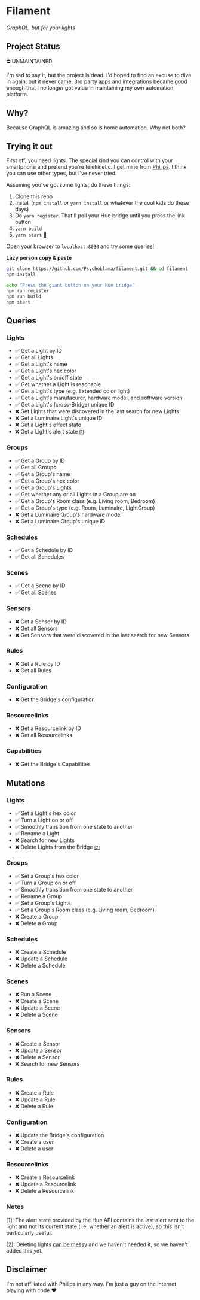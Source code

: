 # Filament
*GraphQL, but for your lights*

## Project Status
:no_entry: UNMAINTAINED

I'm sad to say it, but the project is dead. I'd hoped to find an excuse to dive in again, but it never came. 3rd party apps and integrations became good enough that I no longer got value in maintaining my own automation platform.

## Why?
Because GraphQL is amazing and so is home automation. Why not both?

## Trying it out
First off, you need lights. The special kind you can control with your smartphone and pretend you're telekinetic. I get mine from [Philips](http://www2.meethue.com/en-us/products/?category=131159). I think you can use other types, but I've never tried.

Assuming you've got some lights, do these things:

1. Clone this repo
2. Install (`npm install` or `yarn install` or whatever the cool kids do these days)
3. Do `yarn register`. That'll poll your Hue bridge until you press the link button
4. `yarn build`
5. `yarn start` :tada:

Open your browser to `localhost:8080` and try some queries!

**Lazy person copy & paste**

```sh
git clone https://github.com/PsychoLlama/filament.git && cd filament
npm install

echo "Press the giant button on your Hue bridge"
npm run register
npm run build
npm start
```

## Queries

### Lights
- :white_check_mark: Get a Light by ID
- :white_check_mark: Get all Lights
- :white_check_mark: Get a Light's name
- :white_check_mark: Get a Light's hex color
- :white_check_mark: Get a Light's on/off state
- :white_check_mark: Get whether a Light is reachable
- :white_check_mark: Get a Light's type (e.g. Extended color light)
- :white_check_mark: Get a Light's manufacurer, hardware model, and software version
- :white_check_mark: Get a Light's (cross-Bridge) unique ID
- :x: Get Lights that were discovered in the last search for new Lights
- :x: Get a Luminaire Light's unique ID
- :x: Get a Light's effect state
- :x: Get a Light's alert state <span style="font-size: 0.8em;">[\[1\]](#notes)</span>

### Groups
- :white_check_mark: Get a Group by ID
- :white_check_mark: Get all Groups
- :white_check_mark: Get a Group's name
- :white_check_mark: Get a Group's hex color
- :white_check_mark: Get a Group's Lights
- :white_check_mark: Get whether any or all Lights in a Group are on
- :white_check_mark: Get a Group's Room class (e.g. Living room, Bedroom)
- :white_check_mark: Get a Group's type (e.g. Room, Luminaire, LightGroup)
- :x: Get a Luminaire Group's hardware model
- :x: Get a Luminaire Group's unique ID

### Schedules
- :white_check_mark: Get a Schedule by ID
- :white_check_mark: Get all Schedules

### Scenes
- :white_check_mark: Get a Scene by ID
- :white_check_mark: Get all Scenes

### Sensors
- :x: Get a Sensor by ID
- :x: Get all Sensors
- :x: Get Sensors that were discovered in the last search for new Sensors

### Rules
- :x: Get a Rule by ID
- :x: Get all Rules

### Configuration
- :x: Get the Bridge's configuration

### Resourcelinks
- :x: Get a Resourcelink by ID
- :x: Get all Resourcelinks

### Capabilities
- :x: Get the Bridge's Capabilities

## Mutations

### Lights
- :white_check_mark: Set a Light's hex color
- :white_check_mark: Turn a Light on or off
- :white_check_mark: Smoothly transition from one state to another
- :white_check_mark: Rename a Light
- :x: Search for new Lights
- :x: Delete Lights from the Bridge <span style="font-size: 0.8em;">[\[2\]](#notes)</span>

### Groups
- :white_check_mark: Set a Group's hex color
- :white_check_mark: Turn a Group on or off
- :white_check_mark: Smoothly transition from one state to another
- :white_check_mark: Rename a Group
- :white_check_mark: Set a Group's Lights
- :white_check_mark: Set a Group's Room class (e.g. Living room, Bedroom)
- :x: Create a Group
- :x: Delete a Group

### Schedules
- :x: Create a Schedule
- :x: Update a Schedule
- :x: Delete a Schedule

### Scenes
- :x: Run a Scene
- :x: Create a Scene
- :x: Update a Scene
- :x: Delete a Scene

### Sensors
- :x: Create a Sensor
- :x: Update a Sensor
- :x: Delete a Sensor
- :x: Search for new Sensors

### Rules
- :x: Create a Rule
- :x: Update a Rule
- :x: Delete a Rule

### Configuration
- :x: Update the Bridge's configuration
- :x: Create a user
- :x: Delete a user

### Resourcelinks
- :x: Create a Resourcelink
- :x: Update a Resourcelink
- :x: Delete a Resourcelink

### Notes

\[1\]: The alert state provided by the Hue API contains the last alert sent to the light and not its current state (i.e. whether an alert is active), so this isn't particularly useful.

\[2\]: Deleting lights [can be messy](https://developers.meethue.com/documentation/delete-devices-application-guidance) and we haven't needed it, so we haven't added this yet.

## Disclaimer
I'm not affiliated with Philips in any way. I'm just a guy on the internet playing with code :heart:
